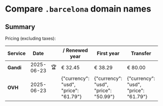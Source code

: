 # Compare `.barcelona` domain names

## Summary

Pricing (excluding taxes):

| Service | Date |  | / Renewed year | First year | Transfer | Restoration |
|--|--|--|--|--|--|--|
| **Gandi** | 2025-06-23 | 🏆 | € 32.45 | € 38.29 | € 80.00 | € 38.29 |
| **OVH** | 2025-06-23 |  | {"currency": "usd", "price": "61.79"} | {"currency": "usd", "price": "50.99"} | {"currency": "usd", "price": "61.79"} |  |

